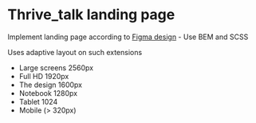 # Thrive_talk landing page
Implement landing page according to [Figma design](https://www.figma.com/file/aHd2rHMrnzDXhowLuIQjIyVQ/ThriveTalk-Landing-Page?node-id=0%3A1) - Use BEM and SCSS

Uses adaptive layout on such extensions

- Large screens 2560px
- Full HD 1920px
- The design 1600px
- Notebook 1280px
- Tablet 1024
- Mobile (> 320px)
